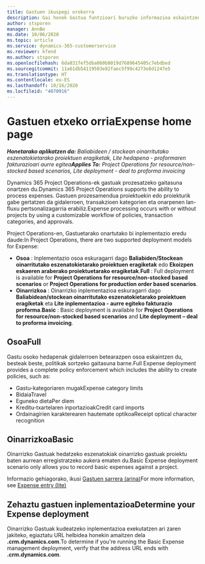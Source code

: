 ```yaml
---
title: Gastuen ikuspegi orokorra
description: Gai honek Gastua funtzioari buruzko informazioa eskaintzen du Project Operations-en.
author: stsporen
manager: AnnBe
ms.date: 10/06/2020
ms.topic: article
ms.service: dynamics-365-customerservice
ms.reviewer: kfend
ms.author: stsporen
ms.openlocfilehash: 6da831fef5dba060b8019d7689645405c7ebdbed
ms.sourcegitcommit: 11a61db54119503e82faec5f99c4273e8d1247e5
ms.translationtype: HT
ms.contentlocale: eu-ES
ms.lasthandoff: 10/16/2020
ms.locfileid: "4070916"
---
```

# <a name="expense-home-page"></a><span data-ttu-id="74e4f-103">Gastuen etxeko orria</span><span class="sxs-lookup"><span data-stu-id="74e4f-103">Expense home page</span></span>

<span data-ttu-id="74e4f-104">_**Honetarako aplikatzen da:** Baliabideen / stockean oinarritutako eszenatokietarako proiektuen eragiketak, Lite hedapena - proformaren fakturazioari aurre egitea_</span><span class="sxs-lookup"><span data-stu-id="74e4f-104">_**Applies To:** Project Operations for resource/non-stocked based scenarios, Lite deployment - deal to proforma invoicing_</span></span>


<span data-ttu-id="74e4f-105">Dynamics 365 Project Operations-ek gastuak prozesatzeko gaitasuna onartzen du.</span><span class="sxs-lookup"><span data-stu-id="74e4f-105">Dynamics 365 Project Operations supports the ability to process expenses.</span></span> <span data-ttu-id="74e4f-106">Gastuen prozesamendua proiektuekin edo proiekturik gabe gertatzen da gidalerroen, transakzioen kategorien eta onarpenen lan-fluxu pertsonalizagarria erabiliz.</span><span class="sxs-lookup"><span data-stu-id="74e4f-106">Expense processing occurs with or without projects by using a customizable workflow of policies, transaction categories, and approvals.</span></span>

<span data-ttu-id="74e4f-107">Project Operations-en, Gastuetarako onartutako bi inplementazio eredu daude:</span><span class="sxs-lookup"><span data-stu-id="74e4f-107">In Project Operations, there are two supported deployment models for Expense:</span></span> 

- <span data-ttu-id="74e4f-108">**Osoa** : Inplementazio osoa eskuragarri dago **Baliabiden/Stockean oinarritutako eszenatokietarako proiektuen eragiketak** edo **Ekoizpen eskaeren araberako proiektuetarako eragiketak**.</span><span class="sxs-lookup"><span data-stu-id="74e4f-108">**Full** : Full deployment is available for **Project Operations for resource/non-stocked based scenarios** or **Project Operations for production order based scenarios**.</span></span>
- <span data-ttu-id="74e4f-109">**Oinarrizkoa** : Oinarrizko inplementazioa eskuragarri dago **Baliabidean/stockean oinarritutako eszenatokietarako proiektuen eragiketak** eta **Lite inplementazioa - aurre egiteko fakturazio proforma**.</span><span class="sxs-lookup"><span data-stu-id="74e4f-109">**Basic** : Basic deployment is available for **Project Operations for resource/non-stocked based scenarios** and **Lite deployment – deal to proforma invoicing**.</span></span>

## <a name="full"></a><span data-ttu-id="74e4f-110">Osoa</span><span class="sxs-lookup"><span data-stu-id="74e4f-110">Full</span></span> 
<span data-ttu-id="74e4f-111">Gastu osoko hedapenak gidalerroen betearazpen osoa eskaintzen du, besteak beste, politikak sortzeko gaitasuna barne.</span><span class="sxs-lookup"><span data-stu-id="74e4f-111">Full Expense deployment provides a complete policy enforcement which includes the ability to create policies, such as:</span></span>

  - <span data-ttu-id="74e4f-112">Gastu-kategoriaren mugak</span><span class="sxs-lookup"><span data-stu-id="74e4f-112">Expense category limits</span></span>
  - <span data-ttu-id="74e4f-113">Bidaia</span><span class="sxs-lookup"><span data-stu-id="74e4f-113">Travel</span></span>
  - <span data-ttu-id="74e4f-114">Eguneko dieta</span><span class="sxs-lookup"><span data-stu-id="74e4f-114">Per diem</span></span>
  - <span data-ttu-id="74e4f-115">Kreditu-txartelaren inportazioak</span><span class="sxs-lookup"><span data-stu-id="74e4f-115">Credit card imports</span></span>
  - <span data-ttu-id="74e4f-116">Ordainagirien karakterearen hautemate optikoa</span><span class="sxs-lookup"><span data-stu-id="74e4f-116">Receipt optical character recognition</span></span>

## <a name="basic"></a><span data-ttu-id="74e4f-117">Oinarrizkoa</span><span class="sxs-lookup"><span data-stu-id="74e4f-117">Basic</span></span> 
<span data-ttu-id="74e4f-118">Oinarrizko Gastuak hedatzeko eszenatokiak oinarrizko gastuak proiektu baten aurrean erregistratzeko aukera ematen du.</span><span class="sxs-lookup"><span data-stu-id="74e4f-118">Basic Expense deployment scenario only allows you to record basic expenses against a project.</span></span> 

<span data-ttu-id="74e4f-119">Informazio gehiagorako, ikusi [Gastuen sarrera (arina)](basic-expense.md)</span><span class="sxs-lookup"><span data-stu-id="74e4f-119">For more information, see [Expense entry (lite)](basic-expense.md)</span></span>

## <a name="determine-your-expense-deployment"></a><span data-ttu-id="74e4f-120">Zehaztu gastuen inplementazioa</span><span class="sxs-lookup"><span data-stu-id="74e4f-120">Determine your Expense deployment</span></span>
<span data-ttu-id="74e4f-121">Oinarrizko Gastuak kudeatzeko inplementazioa exekutatzen ari zaren jakiteko, egiaztatu URL helbidea honekin amaitzen dela **.crm.dynamics.com**.</span><span class="sxs-lookup"><span data-stu-id="74e4f-121">To determine if you're running the Basic Expense management deployment, verify that the address URL ends with **.crm.dynamics.com**.</span></span> 

